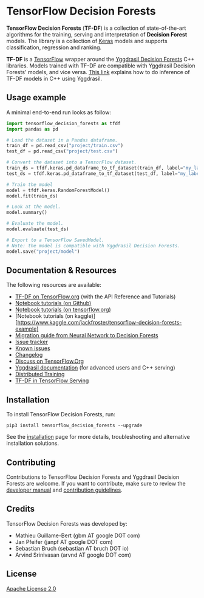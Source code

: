 # TensorFlow Decision Forests

**TensorFlow Decision Forests** (**TF-DF**) is a collection of state-of-the-art
algorithms for the training, serving and interpretation of **Decision Forest**
models. The library is a collection of [Keras](https://keras.io/) models and
supports classification, regression and ranking.

**TF-DF** is a [TensorFlow](https://www.tensorflow.org/) wrapper around the
[Yggdrasil Decision Forests](https://github.com/google/yggdrasil-decision-forests)
C++ libraries. Models trained with TF-DF are compatible with Yggdrasil Decision
Forests' models, and vice versa.
[This link](https://github.com/google/yggdrasil-decision-forests/blob/main/documentation/user_manual.md#serving-tensorflow-decision-forests-model)
explains how to do inference of TF-DF models in C++ using Yggdrasil.

## Usage example

A minimal end-to-end run looks as follow:

```python
import tensorflow_decision_forests as tfdf
import pandas as pd

# Load the dataset in a Pandas dataframe.
train_df = pd.read_csv("project/train.csv")
test_df = pd.read_csv("project/test.csv")

# Convert the dataset into a TensorFlow dataset.
train_ds = tfdf.keras.pd_dataframe_to_tf_dataset(train_df, label="my_label")
test_ds = tfdf.keras.pd_dataframe_to_tf_dataset(test_df, label="my_label")

# Train the model
model = tfdf.keras.RandomForestModel()
model.fit(train_ds)

# Look at the model.
model.summary()

# Evaluate the model.
model.evaluate(test_ds)

# Export to a TensorFlow SavedModel.
# Note: the model is compatible with Yggdrasil Decision Forests.
model.save("project/model")
```

## Documentation & Resources

The following resources are available:

-   [TF-DF on TensorFlow.org](https://tensorflow.org/decision_forests) (with the
    API Reference and Tutorials)
-   [Notebook tutorials (on Github)](documentation/tutorials)
-   [Notebook tutorials (on tensorflow.org)](https://www.tensorflow.org/decision_forests/tutorials)
-   [Notebook tutorials (on kaggle)][https://www.kaggle.com/jackfroster/tensorflow-decision-forests-example]
-   [Migration guide from Neural Network to Decision Forests](documentation/migration.md)
-   [Issue tracker](https://github.com/tensorflow/decision-forests/issues)
-   [Known issues](documentation/known_issues.md)
-   [Changelog](CHANGELOG.md)
-   [Discuss on TensorFlow.Org](https://discuss.tensorflow.org)
-   [Yggdrasil documentation](https://github.com/google/yggdrasil-decision-forests)
    (for advanced users and C++ serving)
-   [Distributed Training](documentation/distributed_training.md)
-   [TF-DF in TensorFlow Serving](documentation/tensorflow_serving.md)

## Installation

To install TensorFlow Decision Forests, run:

```shell
pip3 install tensorflow_decision_forests --upgrade
```

See the [installation](documentation/installation.md) page for more details,
troubleshooting and alternative installation solutions.

## Contributing

Contributions to TensorFlow Decision Forests and Yggdrasil Decision Forests are
welcome. If you want to contribute, make sure to review the
[developer manual](documentation/developer_manual.md) and
[contribution guidelines](CONTRIBUTING.md).

## Credits

TensorFlow Decision Forests was developed by:

-   Mathieu Guillame-Bert (gbm AT google DOT com)
-   Jan Pfeifer (janpf AT google DOT com)
-   Sebastian Bruch (sebastian AT bruch DOT io)
-   Arvind Srinivasan (arvnd AT google DOT com)

## License

[Apache License 2.0](LICENSE)
